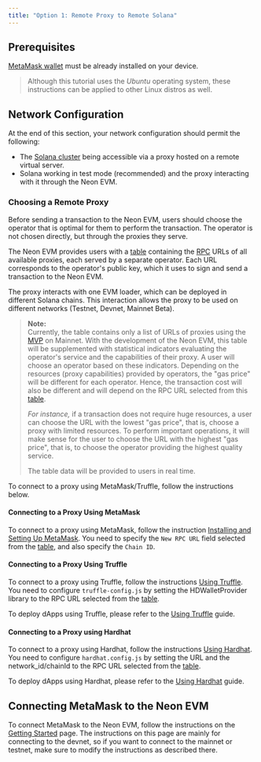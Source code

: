 ```yaml
---
title: "Option 1: Remote Proxy to Remote Solana"
---
```


## Prerequisites

[MetaMask wallet](https://metamask.io/) must be already installed on your device.  

> Although this tutorial uses the *Ubuntu* operating system, these instructions can be applied to other Linux distros as well.

## Network Configuration
At the end of this section, your network configuration should permit the following:
  * The [Solana cluster](https://docs.solana.com/cluster/overview) being accessible via a proxy hosted on a remote virtual server.
  * Solana working in test mode (recommended) and the proxy interacting with it through the Neon EVM.

### Choosing a Remote Proxy
Before sending a transaction to the Neon EVM, users should choose the operator that is optimal for them to perform the transaction. The operator is not chosen directly, but through the proxies they serve.

The Neon EVM provides users with a [table](clusters/neon_proxy_rpc_endpoints.md) containing the [RPC](about/terminology.md#remote-procedure-call-rpc) URLs of all available proxies, each served by a separate operator. Each URL corresponds to the operator's public key, which it uses to sign and send a transaction to the Neon EVM.

The proxy interacts with one EVM loader, which can be deployed in different Solana chains. This interaction allows the proxy to be used on different networks (Testnet, Devnet, Mainnet Beta).

> **Note:**  
> Currently, the table contains only a list of URLs of proxies using the [MVP](about/terminology.md#minimum-viable-product-mvp) on Mainnet. With the development of the Neon EVM, this table will be supplemented with statistical indicators evaluating the operator's service and the capabilities of their proxy. A user will choose an operator based on these indicators. Depending on the resources (proxy capabilities) provided by operators, the "gas price" will be different for each operator. Hence, the transaction cost will also be different and will depend on the RPC URL selected from this [table](clusters/neon_proxy_rpc_endpoints.md).
>
> *For instance,* if a transaction does not require huge resources, a user can choose the URL with the lowest "gas price", that is, choose a proxy with limited resources. To perform important operations, it will make sense for the user to choose the URL with the highest "gas price", that is, to choose the operator providing the highest quality service.
>
> The table data will be provided to users in real time.

To connect to a proxy using MetaMask/Truffle, follow the instructions below.

#### Connecting to a Proxy Using MetaMask

To connect to a proxy using MetaMask, follow the instruction [Installing and Setting Up MetaMask](wallet/metamask_setup.md). You need to specify the `New RPC URL` field selected from the [table](clusters/neon_proxy_rpc_endpoints.md), and also specify the `Chain ID`.

#### Connecting to a Proxy Using Truffle

To connect to a proxy using Truffle, follow the instructions [Using Truffle](developing/deploy_facilities/using_truffle.md). You need to configure `truffle-config.js` by setting the HDWalletProvider library to the RPC URL selected from the [table](clusters/neon_proxy_rpc_endpoints.md).

To deploy dApps using Truffle, please refer to the [Using Truffle](developing/deploy_facilities/using_truffle.md) guide.

#### Connecting to a Proxy using Hardhat

To connect to a proxy using Hardhat, follow the instructions [Using Hardhat](developing/deploy_facilities/using_hardhat.md). You need to configure `hardhat.config.js` by setting the URL and the network_id/chainId to the RPC URL selected from the [table](clusters/neon_proxy_rpc_endpoints.md).

To deploy dApps using Hardhat, please refer to the [Using Hardhat](developing/deploy_facilities/using_hardhat.md) guide.

## Connecting MetaMask to the Neon EVM
To connect MetaMask to the Neon EVM, follow the instructions on the [Getting Started](developing/getting_started.md#step-2-connect-metamask-to-the-neon-evm-devnet) page. The instructions on this page are mainly for connecting to the devnet, so if you want to connect to the mainnet or testnet, make sure to modify the instructions as described there.